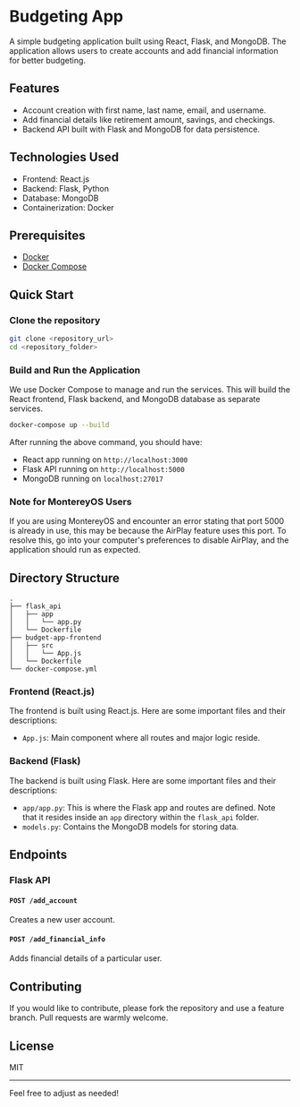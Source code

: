 # Budgeting App

A simple budgeting application built using React, Flask, and MongoDB. The application allows users to create accounts and add financial information for better budgeting.

## Features

- Account creation with first name, last name, email, and username.
- Add financial details like retirement amount, savings, and checkings.
- Backend API built with Flask and MongoDB for data persistence.
  
## Technologies Used

- Frontend: React.js
- Backend: Flask, Python
- Database: MongoDB
- Containerization: Docker

## Prerequisites

- [Docker](https://docs.docker.com/get-docker/)
- [Docker Compose](https://docs.docker.com/compose/install/)

## Quick Start

### Clone the repository

```bash
git clone <repository_url>
cd <repository_folder>
```

### Build and Run the Application

We use Docker Compose to manage and run the services. This will build the React frontend, Flask backend, and MongoDB database as separate services.

```bash
docker-compose up --build
```

After running the above command, you should have:

- React app running on `http://localhost:3000`
- Flask API running on `http://localhost:5000`
- MongoDB running on `localhost:27017`

### Note for MontereyOS Users

If you are using MontereyOS and encounter an error stating that port 5000 is already in use, this may be because the AirPlay feature uses this port. To resolve this, go into your computer's preferences to disable AirPlay, and the application should run as expected.

## Directory Structure

```
.
├── flask_api
│   ├── app
│   │   └── app.py
│   └── Dockerfile
├── budget-app-frontend
│   ├── src
│   │   └── App.js
│   └── Dockerfile
└── docker-compose.yml
```

### Frontend (React.js)

The frontend is built using React.js. Here are some important files and their descriptions:

- `App.js`: Main component where all routes and major logic reside.

### Backend (Flask)

The backend is built using Flask. Here are some important files and their descriptions:

- `app/app.py`: This is where the Flask app and routes are defined. Note that it resides inside an `app` directory within the `flask_api` folder.
- `models.py`: Contains the MongoDB models for storing data.

## Endpoints

### Flask API

#### `POST /add_account`

Creates a new user account.

#### `POST /add_financial_info`

Adds financial details of a particular user.

## Contributing

If you would like to contribute, please fork the repository and use a feature branch. Pull requests are warmly welcome.

## License

MIT

---

Feel free to adjust as needed!